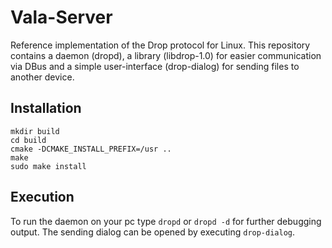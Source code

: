 # Vala-Server
Reference implementation of the Drop protocol for Linux. This repository contains a daemon (dropd), a library (libdrop-1.0) for easier communication via DBus and a simple user-interface (drop-dialog) for sending files to another device.

## Installation
```
mkdir build
cd build
cmake -DCMAKE_INSTALL_PREFIX=/usr ..
make
sudo make install
```

## Execution
To run the daemon on your pc type `dropd` or `dropd -d` for further debugging output. The sending dialog can be opened by executing `drop-dialog`.
